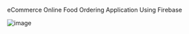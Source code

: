 eCommerce Online Food Ordering Application Using Firebase

![image](https://user-images.githubusercontent.com/90409311/156399807-566a1db9-c3cf-47cf-b491-4cbeb3541355.png)
